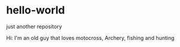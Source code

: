 # hello-world
just another repository

Hi: 
I'm an old guy that loves motocross, Archery, fishing and hunting


